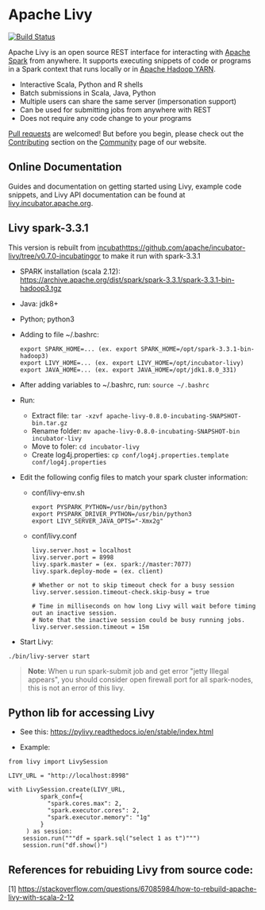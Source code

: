 # Apache Livy

[![Build Status](https://travis-ci.org/apache/incubator-livy.svg?branch=master)](https://travis-ci.org/apache/incubator-livy)

Apache Livy is an open source REST interface for interacting with
[Apache Spark](http://spark.apache.org) from anywhere. It supports executing snippets of code or
programs in a Spark context that runs locally or in
[Apache Hadoop YARN](http://hadoop.apache.org/docs/current/hadoop-yarn/hadoop-yarn-site/YARN.html).

* Interactive Scala, Python and R shells
* Batch submissions in Scala, Java, Python
* Multiple users can share the same server (impersonation support)
* Can be used for submitting jobs from anywhere with REST
* Does not require any code change to your programs

[Pull requests](https://github.com/apache/incubator-livy/pulls) are welcomed! But before you begin,
please check out the [Contributing](http://livy.incubator.apache.org/community#Contributing)
section on the [Community](http://livy.incubator.apache.org/community) page of our website.

## Online Documentation

Guides and documentation on getting started using Livy, example code snippets, and Livy API
documentation can be found at [livy.incubator.apache.org](http://livy.incubator.apache.org).

## Livy spark-3.3.1

This version is rebuilt from [incubathttps://github.com/apache/incubator-livy/tree/v0.7.0-incubatingor](https://github.com/apache/incubator-livy/tree/v0.7.0-incubating) to make it run with spark-3.3.1

- SPARK installation (scala 2.12): https://archive.apache.org/dist/spark/spark-3.3.1/spark-3.3.1-bin-hadoop3.tgz
- Java: jdk8+
- Python; python3
- Adding to file ~/.bashrc:
  ```
  export SPARK_HOME=... (ex. export SPARK_HOME=/opt/spark-3.3.1-bin-hadoop3)
  export LIVY_HOME=... (ex. export LIVY_HOME=/opt/incubator-livy)
  export JAVA_HOME=... (ex. export JAVA_HOME=/opt/jdk1.8.0_331)
  ```
- After adding variables to ~/.bashrc, run: `source ~/.bashrc`
- Run: 
  
  * Extract file: `tar -xzvf apache-livy-0.8.0-incubating-SNAPSHOT-bin.tar.gz`
  * Rename folder: `mv apache-livy-0.8.0-incubating-SNAPSHOT-bin incubator-livy`
  * Move to foler: `cd incubator-livy`
  * Create log4j.properties: `cp conf/log4j.properties.template conf/log4j.properties`
  
- Edit the following config files to match your spark cluster information: 
  - conf/livy-env.sh
    ```    
    export PYSPARK_PYTHON=/usr/bin/python3
    export PYSPARK_DRIVER_PYTHON=/usr/bin/python3
    export LIVY_SERVER_JAVA_OPTS="-Xmx2g"

    ```
  - conf/livy.conf
    ```
    livy.server.host = localhost
    livy.server.port = 8998
    livy.spark.master = (ex. spark://master:7077)
    livy.spark.deploy-mode = (ex. client)

    # Whether or not to skip timeout check for a busy session
    livy.server.session.timeout-check.skip-busy = true

    # Time in milliseconds on how long Livy will wait before timing out an inactive session.
    # Note that the inactive session could be busy running jobs.    
    livy.server.session.timeout = 15m
    ```

- Start Livy:
 ```
 ./bin/livy-server start
 ```

> **Note**:
When u run spark-submit job and get error "jetty Illegal appears", you should consider open firewall port for all spark-nodes, this is not an error of this livy.
 
## Python lib for accessing Livy

- See this: https://pylivy.readthedocs.io/en/stable/index.html

- Example:
```
from livy import LivySession

LIVY_URL = "http://localhost:8998"

with LivySession.create(LIVY_URL,
         spark_conf={
           "spark.cores.max": 2,
           "spark.executor.cores": 2,
           "spark.executor.memory": "1g"
         }
     ) as session:
    session.run("""df = spark.sql("select 1 as t")""")
    session.run("df.show()")

```

## References for rebuiding Livy from source code:
[1] https://stackoverflow.com/questions/67085984/how-to-rebuild-apache-livy-with-scala-2-12
